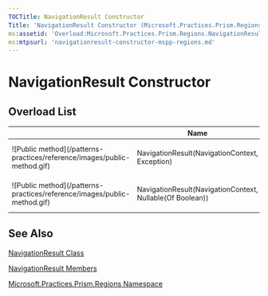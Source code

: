 ```yaml
---
TOCTitle: NavigationResult Constructor
Title: 'NavigationResult Constructor (Microsoft.Practices.Prism.Regions)'
ms:assetid: 'Overload:Microsoft.Practices.Prism.Regions.NavigationResult.\#ctor'
ms:mtpsurl: 'navigationresult-constructor-mspp-regions.md'
---
```



# NavigationResult Constructor

## Overload List

<table>

<thead>
<tr class="header">
<th> </th>
<th>Name</th>
<th>Description</th>
</tr>
</thead>
<tbody>
<tr class="odd">
<td>![Public method](/patterns-practices/reference/images/public-method.gif)</td>
<td>NavigationResult(NavigationContext, Exception)</td>
<td><div class="summary">
Initializes a new instance of the <a href="/patterns-practices/reference/navigationresult-class-mspp-regions
">NavigationResult</a> class.
</div></td>
</tr>
<tr class="even">
<td>![Public method](/patterns-practices/reference/images/public-method.gif)</td>
<td>NavigationResult(NavigationContext, Nullable(Of Boolean))</td>
<td><div class="summary">
Initializes a new instance of the <a href="/patterns-practices/reference/navigationresult-class-mspp-regions
">NavigationResult</a> class.
</div></td>
</tr>
</tbody>
</table>

## See Also

[NavigationResult Class](/patterns-practices/reference/navigationresult-class-mspp-regions)

[NavigationResult Members](/patterns-practices/reference/navigationresult-members-mspp-regions)

[Microsoft.Practices.Prism.Regions Namespace](/patterns-practices/reference/mspp-regions-namespace)
